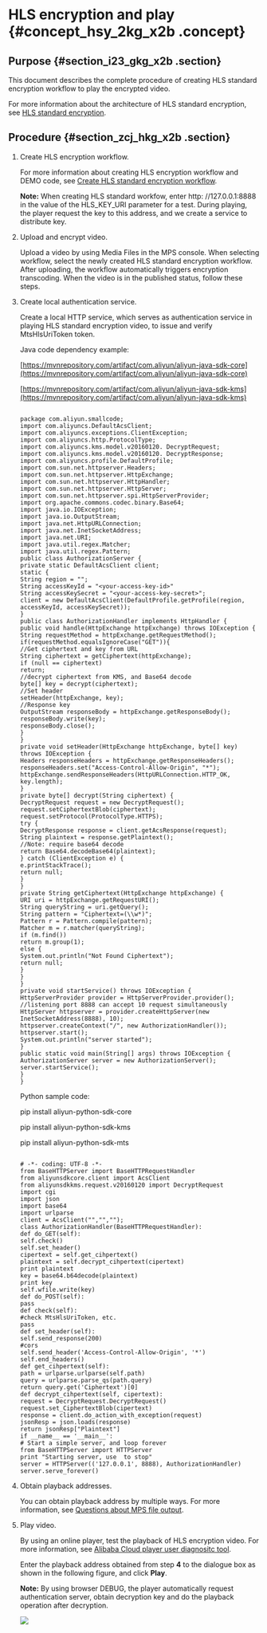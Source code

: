 # HLS encryption and play {#concept_hsy_2kg_x2b .concept}

## Purpose {#section_i23_gkg_x2b .section}

This document describes the complete procedure of creating HLS standard encryption workflow to play the encrypted video.

For more information about the architecture of HLS standard encryption, see [HLS standard encryption](https://help.aliyun.com/document_detail/59885.html).

## Procedure {#section_zcj_hkg_x2b .section}

1.  Create HLS encryption workflow.

    For more information about creating HLS encryption workflow and DEMO code, see [Create HLS standard encryption workflow](https://help.aliyun.com/document_detail/59854.html).

    **Note:** When creating HLS standard workfow, enter http: //127.0.0.1:8888 in the value of the HLS\_KEY\_URI parameter for a test. During playing, the player request the key to this address, and we create a service to distribute key.

2.  Upload and encrypt video.

    Upload a video by using Media Files in the MPS console. When selecting workflow, select the newly created HLS standard encryption workflow. After uploading, the workflow automatically triggers encryption transcoding. When the video is in the published status, follow these steps.

3.  Create local authentication service.

    Create a local HTTP service, which serves as authentication service in playing HLS standard encryption video, to issue and verify MtsHlsUriToken token.

    Java code dependency example:

    [https://mvnrepository.com/artifact/com.aliyun/aliyun-java-sdk-core](https://mvnrepository.com/artifact/com.aliyun/aliyun-java-sdk-core)

    [https://mvnrepository.com/artifact/com.aliyun/aliyun-java-sdk-kms](https://mvnrepository.com/artifact/com.aliyun/aliyun-java-sdk-kms)

    ```
    
    package com.aliyun.smallcode;
    import com.aliyuncs.DefaultAcsClient;
    import com.aliyuncs.exceptions.ClientException;
    import com.aliyuncs.http.ProtocolType;
    import com.aliyuncs.kms.model.v20160120. DecryptRequest;
    import com.aliyuncs.kms.model.v20160120. DecryptResponse;
    import com.aliyuncs.profile.DefaultProfile;
    import com.sun.net.httpserver.Headers;
    import com.sun.net.httpserver.HttpExchange;
    import com.sun.net.httpserver.HttpHandler;
    import com.sun.net.httpserver.HttpServer;
    import com.sun.net.httpserver.spi.HttpServerProvider;
    import org.apache.commons.codec.binary.Base64;
    import java.io.IOException;
    import java.io.OutputStream;
    import java.net.HttpURLConnection;
    import java.net.InetSocketAddress;
    import java.net.URI;
    import java.util.regex.Matcher;
    import java.util.regex.Pattern;
    public class AuthorizationServer {
    private static DefaultAcsClient client;
    static {
    String region = "";
    String accessKeyId = "<your-access-key-id>"
    String accessKeySecret = "<your-access-key-secret>";
    client = new DefaultAcsClient(DefaultProfile.getProfile(region, accessKeyId, accessKeySecret));
    }
    public class AuthorizationHandler implements HttpHandler {
    public void handle(HttpExchange httpExchange) throws IOException {
    String requestMethod = httpExchange.getRequestMethod();
    if(requestMethod.equalsIgnoreCase("GET")){
    //Get ciphertext and key from URL
    String ciphertext = getCiphertext(httpExchange);
    if (null == ciphertext)
    return;
    //decrypt ciphertext from KMS, and Base64 decode
    byte[] key = decrypt(ciphertext);
    //Set header
    setHeader(httpExchange, key);
    //Response key
    OutputStream responseBody = httpExchange.getResponseBody();
    responseBody.write(key);
    responseBody.close();
    }
    }
    private void setHeader(HttpExchange httpExchange, byte[] key) throws IOException {
    Headers responseHeaders = httpExchange.getResponseHeaders();
    responseHeaders.set("Access-Control-Allow-Origin", "*");
    httpExchange.sendResponseHeaders(HttpURLConnection.HTTP_OK, key.length);
    }
    private byte[] decrypt(String ciphertext) {
    DecryptRequest request = new DecryptRequest();
    request.setCiphertextBlob(ciphertext);
    request.setProtocol(ProtocolType.HTTPS);
    try {
    DecryptResponse response = client.getAcsResponse(request);
    String plaintext = response.getPlaintext();
    //Note: require base64 decode
    return Base64.decodeBase64(plaintext);
    } catch (ClientException e) {
    e.printStackTrace();
    return null;
    }
    }
    private String getCiphertext(HttpExchange httpExchange) {
    URI uri = httpExchange.getRequestURI();
    String queryString = uri.getQuery();
    String pattern = "Ciphertext=(\\w*)";
    Pattern r = Pattern.compile(pattern);
    Matcher m = r.matcher(queryString);
    if (m.find())
    return m.group(1);
    else {
    System.out.println("Not Found Ciphertext");
    return null;
    }
    }
    }
    private void startService() throws IOException {
    HttpServerProvider provider = HttpServerProvider.provider();
    //listening port 8888 can accept 10 request simultaneously
    HttpServer httpserver = provider.createHttpServer(new InetSocketAddress(8888), 10);
    httpserver.createContext("/", new AuthorizationHandler());
    httpserver.start();
    System.out.println("server started");
    }
    public static void main(String[] args) throws IOException {
    AuthorizationServer server = new AuthorizationServer();
    server.startService();
    }
    }
    ```

    Python sample code:

    pip install aliyun-python-sdk-core

    pip install aliyun-python-sdk-kms

    pip install aliyun-python-sdk-mts

    ```
    
    # -*- coding: UTF-8 -*- 
    from BaseHTTPServer import BaseHTTPRequestHandler
    from aliyunsdkcore.client import AcsClient
    from aliyunsdkkms.request.v20160120 import DecryptRequest
    import cgi
    import json
    import base64
    import urlparse
    client = AcsClient("","","");
    class AuthorizationHandler(BaseHTTPRequestHandler):
    def do_GET(self):
    self.check()
    self.set_header()
    cipertext = self.get_cihpertext()
    plaintext = self.decrypt_cihpertext(cipertext)
    print plaintext
    key = base64.b64decode(plaintext)
    print key
    self.wfile.write(key)
    def do_POST(self):
    pass
    def check(self):
    #check MtsHlsUriToken, etc.
    pass
    def set_header(self):
    self.send_response(200)
    #cors
    self.send_header('Access-Control-Allow-Origin', '*')
    self.end_headers()
    def get_cihpertext(self):
    path = urlparse.urlparse(self.path)
    query = urlparse.parse_qs(path.query)
    return query.get('Ciphertext')[0]
    def decrypt_cihpertext(self, cipertext):
    request = DecryptRequest.DecryptRequest()
    request.set_CiphertextBlob(cipertext)
    response = client.do_action_with_exception(request)
    jsonResp = json.loads(response)
    return jsonResp["Plaintext"]
    if __name__ == '__main__':
    # Start a simple server, and loop forever
    from BaseHTTPServer import HTTPServer
    print "Starting server, use  to stop"
    server = HTTPServer(('127.0.0.1', 8888), AuthorizationHandler)
    server.serve_forever()
    ```

4.  Obtain playback addresses.

    You can obtain playback address by multiple ways. For more information, see [Questions about MPS file output](https://help.aliyun.com/document_detail/50628.html).

5.  Play video.

    By using an online player, test the playback of HLS encryption video. For more information, see [Alibaba Cloud player user diagnositc tool](http://player.alicdn.com/detection.html).

    Enter the playback address obtained from step **4** to the dialogue box as shown in the following figure, and click **Play**.

    **Note:** By using browser DEBUG, the player automatically request authentication server, obtain decryption key and do the playback operation after decryption.

    ![](images/10097_en-US.png)


